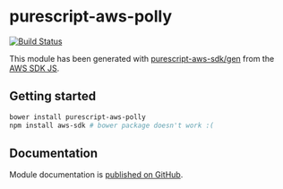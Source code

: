 # purescript-aws-polly

[![Build Status](https://app.wercker.com/status/5909b9e96d1080804b17a28f72f87b6b/s/master)](https://app.wercker.com/project/byKey/5909b9e96d1080804b17a28f72f87b6b)

This module has been generated with [purescript-aws-sdk/gen](https://github.com/purescript-aws-sdk/gen) from the [AWS SDK JS](https://github.com/aws/aws-sdk-js).

## Getting started

```sh
bower install purescript-aws-polly
npm install aws-sdk # bower package doesn't work :(
```

## Documentation

Module documentation is [published on GitHub](https://github.com/purescript-aws-sdk/purescript-aws-polly/tree/master/docs).
